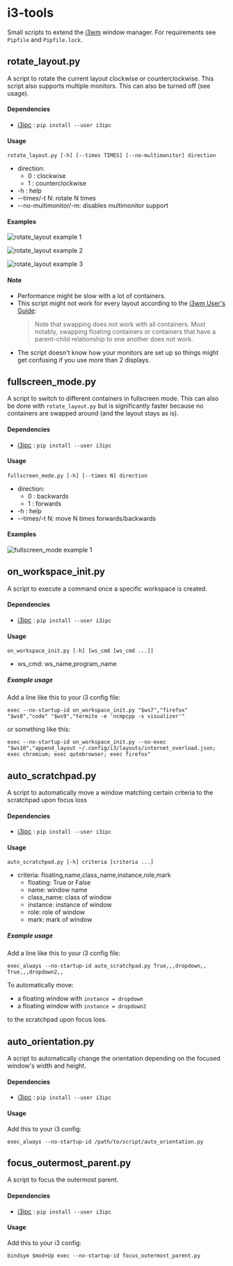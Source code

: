 # i3-tools
Small scripts to extend the [i3wm](https://i3wm.org/) window manager. For requirements see `Pipfile` and `Pipfile.lock`.

## rotate_layout.py ##
A script to rotate the current layout clockwise or counterclockwise. This
script also supports multiple monitors. This can also be turned off (see
usage).
#### Dependencies ####

 * [i3ipc](https://github.com/acrisci/i3ipc-python) : `pip install --user i3ipc`

#### Usage ####
`rotate_layout.py [-h] [--times TIMES] [--no-multimonitor] direction`

 * direction:
   * 0 : clockwise
   * 1 : counterclockwise
 * -h : help
 * --times/-t N: rotate N times
 * --no-multimonitor/-m: disables multimonitor support

#### Examples ####

![rotate_layout example 1](images/01_rotate_layout.gif)

![rotate_layout example 2](images/02_rotate_layout.gif)

![rotate_layout example 3](images/04_rotate_layout.gif)

#### Note ####

* Performance might be slow with a lot of containers.
* This script might not work for every layout according to the [i3wm User's Guide](https://i3wm.org/docs/userguide.html#_swapping_containers):
     > Note that swapping does not work with all containers. Most notably, swapping floating containers or containers that have a parent-child relationship to one another does not work.
* The script doesn't know how your monitors are set up so things might get
    confusing if you use more than 2 displays.

## fullscreen_mode.py ##
A script to switch to different containers in fullscreen mode. This can also be done with `rotate_layout.py` but is significantly faster because no containers are swapped around (and the layout stays as is).

#### Dependencies ####

 * [i3ipc](https://github.com/acrisci/i3ipc-python) : `pip install --user i3ipc`

#### Usage ####
`fullscreen_mode.py [-h] [--times N] direction`

 * direction:
   * 0 : backwards
   * 1 : forwards
 * -h : help
 * --times/-t N: move N times forwards/backwards

#### Examples ####

![fullscreen_mode example 1](images/01_fullscreen_mode.gif)

## on_workspace_init.py ##
A script to execute a command once a specific workspace is created.

#### Dependencies ####

 * [i3ipc](https://github.com/acrisci/i3ipc-python) : `pip install --user i3ipc`

#### Usage ####

```
on_workspace_init.py [-h] [ws_cmd [ws_cmd ...]]
```

* ws_cmd: ws_name,program_name


##### Example usage #####
Add a line like this to your i3 config file:

```
exec --no-startup-id on_workspace_init.py "$ws7","firefox" "$ws8","code" "$ws9","termite -e 'ncmpcpp -s visualizer'"
```

or something like this:

```
exec --no-startup-id on_workspace_init.py --no-exec "$ws10","append_layout ~/.config/i3/layouts/internet_overload.json; exec chromium; exec qutebrowser; exec firefox"
```

## auto_scratchpad.py ##
A script to automatically move a window matching certain criteria to the scratchpad upon focus loss

#### Dependencies ####

 * [i3ipc](https://github.com/acrisci/i3ipc-python) : `pip install --user i3ipc`

#### Usage ####

```
auto_scratchpad.py [-h] criteria [criteria ...]
```

* criteria: floating,name,class_name,instance,role,mark
    * floating: True or False
    * name: window name
    * class_name: class of window
    * instance: instance of window
    * role: role of window
    * mark: mark of window

##### Example usage #####
Add a line like this to your i3 config file:

```
exec_always --no-startup-id auto_scratchpad.py True,,,dropdown,, True,,,dropdown2,,
```

To automatically move:

 * a floating window with `instance = dropdown`
 * a floating window with `instance = dropdown2`

to the scratchpad upon focus loss.


## auto_orientation.py ##
A script to automatically change the orientation depending on the focused window's width and height.

#### Dependencies ####

 * [i3ipc](https://github.com/acrisci/i3ipc-python) : `pip install --user i3ipc`

#### Usage ####

Add this to your i3 config:

```
exec_always --no-startup-id /path/to/script/auto_orientation.py
```

## focus_outermost_parent.py ##
A script to focus the outermost parent.

#### Dependencies ####

 * [i3ipc](https://github.com/acrisci/i3ipc-python) : `pip install --user i3ipc`

#### Usage ####

Add this to your i3 config:

```
bindsym $mod+Up exec --no-startup-id focus_outermost_parent.py
```

